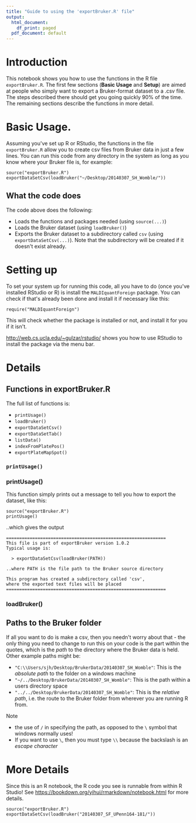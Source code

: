 ```yaml
---
title: "Guide to using the 'exportBruker.R' file"
output:
  html_document:
    df_print: paged
  pdf_document: default
---
```


# Introduction

This notebook shows you how to use the functions in the R file `exportBruker.R`. The first few sections (**Basic Usage** and **Setup**) are aimed at people who simply want to export a Bruker-format dataset to a .csv file. The steps described there should get you going quickly 90% of the time. The remaining sections describe the functions in more detail. 



# Basic Usage.

Assuming you've set up R or RStudio, the functions in the file `exportBruker.R` allow you to create csv files from Bruker data in just a few lines. You can run this code from any directory in the system as long as you know where your Bruker file is, for example: 

```{r eval=FALSE}
source("exportBruker.R")
exportDataSetCsv(loadBruker("~/Desktop/20140307_SH_Womble/"))
```

## What the code does

The code above does the following:

  - Loads the functions and packages needed (using `source(...)`)
  - Loads the Bruker dataset (using `loadBruker()`)
  - Exports the Bruker dataset to a subdirectory called `csv` (using `exportDataSetCsv(...)`). Note that the subdirectory will be created if it doesn't exist already. 

# Setting up

To set your system up for running this code, all you have to do (once you've installed RStudio or R) is install the `MALDIquantForeign` package. You can check if that's already been done and install it if necessary like this:

```{r eval=FALSE, message=FALSE, warning=FALSE}
require("MALDIquantForeign")
```

This will check whether the package is installed or not, and install it for you if it isn't. 

http://web.cs.ucla.edu/~gulzar/rstudio/ shows you how to use RStudio to install the package via the menu bar. 

# Details

## Functions in exportBruker.R

The full list of functions is:

- `printUsage()`
- `loadBruker()`
- `exportDataSetCsv()`
- `exportDataSetTab()`
- `listData()`
- `indexFromPlatePos()`
- `exportPlateMapSpot()`

### **`printUsage()`**

### printUsage()

This function simply prints out a message to tell you how to export the dataset, like this:

```{r eval=FALSE, include=TRUE}
source("exportBruker.R")
printUsage()
```

..which gives the output 

```
=============================================================
This file is part of exportBruker version 1.0.2
Typical usage is:

  > exportDataSetCsv(loadBruker(PATH))

..where PATH is the file path to the Bruker source directory

This program has created a subdirectory called 'csv',
where the exported text files will be placed
=============================================================
```

### loadBruker()






## Paths to the Bruker folder

If all you want to do is make a csv, then you needn't worry about that - the only thing you need to change to run this on your code is the part within the quotes, which is the *path* to the directory where the Bruker data is held. Other example paths might be:

- `"C:\\Users/sjh/Desktop/BrukerData/20140307_SH_Womble"`: This is the *absolute path* to the folder on a windows machine
- `"~/../Desktop/BrukerData/20140307_SH_Womble"`: This is the path within a users directory space
- `"../../Desktop/BrukerData/20140307_SH_Womble"`: This is the *relative path*, i.e. the route to the Bruker folder from wherever you are running R from.

Note 

- the use of `/` in specifying the path, as opposed to the `\` symbol that windows normally uses!
- If you want to use `\`, then you must type `\\` because the backslash is an *escape character*

# More Details

Since this is an R notebook, the R code you see is runnable from within R Studio! See https://bookdown.org/yihui/rmarkdown/notebook.html for more details. 

```{r eval=FALSE, include=FALSE}
source("exportBruker.R")
exportDataSetCsv(loadBruker("20140307_SF_UPenn164-181/"))
```


